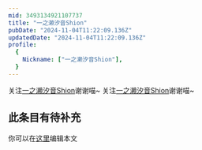 ```yaml
---
mid: 3493134921107737
title: "一之濑汐音Shion"
pubDate: "2024-11-04T11:22:09.136Z"
updatedDate: "2024-11-04T11:22:09.136Z"
profile:
  {
    Nickname: ["一之濑汐音Shion"],
  }
---
```


关注[一之濑汐音Shion](https://space.bilibili.com/3493134921107737)谢谢喵~ 关注[一之濑汐音Shion](https://space.bilibili.com/3493134921107737)谢谢喵~

## 此条目有待补充
你可以在[这里](https://github.com/Yuhanawa/VTuber.ICU/edit/master/src/content/v/一之濑汐音Shion/index.md)编辑本文
